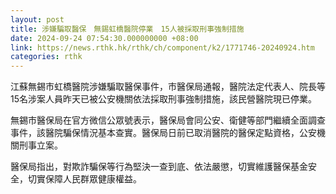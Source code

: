 ```yaml
---
layout: post
title: 涉嫌騙取醫保　無錫虹橋醫院停業　15人被採取刑事強制措施
date: 2024-09-24 07:54:30.000000000 +08:00
link: https://news.rthk.hk/rthk/ch/component/k2/1771746-20240924.htm
categories: rthk
---
```


江蘇無錫市虹橋醫院涉嫌騙取醫保事件，市醫保局通報，醫院法定代表人、院長等15名涉案人員昨天已被公安機關依法採取刑事強制措施，該民營醫院現已停業。

無錫市醫保局在官方微信公眾號表示，醫保局會同公安、衛健等部門繼續全面調查事件，該醫院騙保情況基本查實。醫保局日前已取消醫院的醫保定點資格，公安機關刑事立案。

醫保局指出，對欺詐騙保等行為堅決一查到底、依法嚴懲，切實維護醫保基金安全，切實保障人民群眾健康權益。
